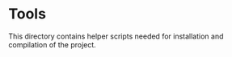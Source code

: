 # Tools

This directory contains helper scripts needed for installation and compilation of the project.
